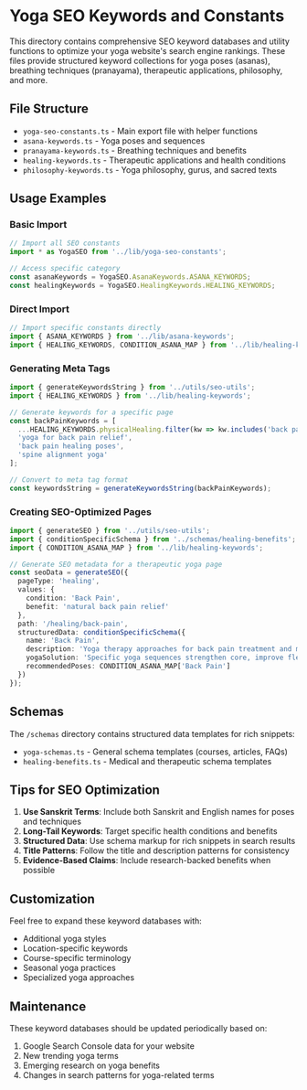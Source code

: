 # Yoga SEO Keywords and Constants

This directory contains comprehensive SEO keyword databases and utility functions to optimize your yoga website's search engine rankings. These files provide structured keyword collections for yoga poses (asanas), breathing techniques (pranayama), therapeutic applications, philosophy, and more.

## File Structure

- `yoga-seo-constants.ts` - Main export file with helper functions
- `asana-keywords.ts` - Yoga poses and sequences
- `pranayama-keywords.ts` - Breathing techniques and benefits
- `healing-keywords.ts` - Therapeutic applications and health conditions
- `philosophy-keywords.ts` - Yoga philosophy, gurus, and sacred texts

## Usage Examples

### Basic Import

```typescript
// Import all SEO constants
import * as YogaSEO from '../lib/yoga-seo-constants';

// Access specific category
const asanaKeywords = YogaSEO.AsanaKeywords.ASANA_KEYWORDS;
const healingKeywords = YogaSEO.HealingKeywords.HEALING_KEYWORDS;
```

### Direct Import

```typescript
// Import specific constants directly
import { ASANA_KEYWORDS } from '../lib/asana-keywords';
import { HEALING_KEYWORDS, CONDITION_ASANA_MAP } from '../lib/healing-keywords';
```

### Generating Meta Tags

```typescript
import { generateKeywordsString } from '../utils/seo-utils';
import { HEALING_KEYWORDS } from '../lib/healing-keywords';

// Generate keywords for a specific page
const backPainKeywords = [
  ...HEALING_KEYWORDS.physicalHealing.filter(kw => kw.includes('back pain')),
  'yoga for back pain relief',
  'back pain healing poses',
  'spine alignment yoga'
];

// Convert to meta tag format
const keywordsString = generateKeywordsString(backPainKeywords);
```

### Creating SEO-Optimized Pages

```typescript
import { generateSEO } from '../utils/seo-utils';
import { conditionSpecificSchema } from '../schemas/healing-benefits';
import { CONDITION_ASANA_MAP } from '../lib/healing-keywords';

// Generate SEO metadata for a therapeutic yoga page
const seoData = generateSEO({
  pageType: 'healing',
  values: {
    condition: 'Back Pain',
    benefit: 'natural back pain relief'
  },
  path: '/healing/back-pain',
  structuredData: conditionSpecificSchema({
    name: 'Back Pain',
    description: 'Yoga therapy approaches for back pain treatment and management.',
    yogaSolution: 'Specific yoga sequences strengthen core, improve flexibility, and realign spine',
    recommendedPoses: CONDITION_ASANA_MAP['Back Pain']
  })
});
```

## Schemas

The `/schemas` directory contains structured data templates for rich snippets:

- `yoga-schemas.ts` - General schema templates (courses, articles, FAQs)
- `healing-benefits.ts` - Medical and therapeutic schema templates

## Tips for SEO Optimization

1. **Use Sanskrit Terms**: Include both Sanskrit and English names for poses and techniques
2. **Long-Tail Keywords**: Target specific health conditions and benefits
3. **Structured Data**: Use schema markup for rich snippets in search results
4. **Title Patterns**: Follow the title and description patterns for consistency
5. **Evidence-Based Claims**: Include research-backed benefits when possible

## Customization

Feel free to expand these keyword databases with:

- Additional yoga styles
- Location-specific keywords
- Course-specific terminology
- Seasonal yoga practices
- Specialized yoga approaches

## Maintenance

These keyword databases should be updated periodically based on:

1. Google Search Console data for your website
2. New trending yoga terms
3. Emerging research on yoga benefits
4. Changes in search patterns for yoga-related terms
